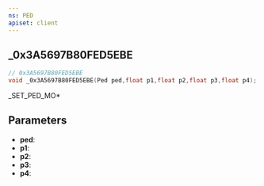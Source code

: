 ```yaml
---
ns: PED
apiset: client
---
```

## _0x3A5697B80FED5EBE

```c
// 0x3A5697B80FED5EBE
void _0x3A5697B80FED5EBE(Ped ped,float p1,float p2,float p3,float p4);
```

_SET_PED_MO*

## Parameters
* **ped**:
* **p1**:
* **p2**:
* **p3**:
* **p4**: